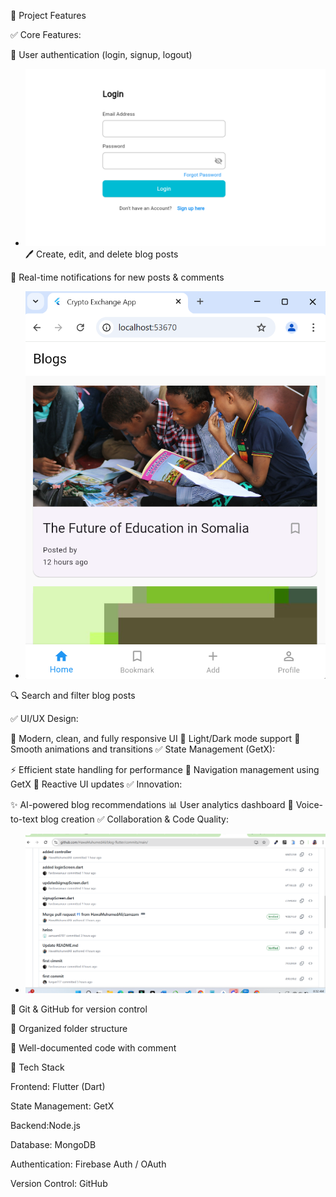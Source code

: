 📌 Project Features

✅ Core Features:

👥 User authentication (login, signup, logout)
- ![API Architecture](https://github.com/HawaMuhumedAli/blog-flutter/blob/3a3c256578fb1c3396feec6de5293af45d00989e/Screenshot%202025-02-01%20080429.png
)
🖊️ Create, edit, and delete blog posts

📩 Real-time notifications for new posts & comments
- ![API Architecture](https://github.com/HawaMuhumedAli/blog-flutter/blob/1cc4392cc4ad29c90e986ebfb32bbb1d493cee79/Screenshot%202025-02-01%20083754.png
)

🔍 Search and filter blog posts

✅ UI/UX Design:

🎨 Modern, clean, and fully responsive UI
🌙 Light/Dark mode support
🔄 Smooth animations and transitions
✅ State Management (GetX):

⚡ Efficient state handling for performance
📍 Navigation management using GetX
🔄 Reactive UI updates
✅ Innovation:

✨ AI-powered blog recommendations
📊 User analytics dashboard
🎤 Voice-to-text blog creation
✅ Collaboration & Code Quality:
- ![API Architecture](https://github.com/HawaMuhumedAli/blog-flutter/blob/a847cbb1c218f715a6ff1071b759c9946bf83f2c/Screenshot%202025-02-01%20083242.png
)


🔄 Git & GitHub for version control

📂 Organized folder structure

📑 Well-documented code with comment


🚀 Tech Stack

Frontend: Flutter (Dart)

State Management: GetX

Backend:Node.js

Database: MongoDB

Authentication: Firebase Auth / OAuth

Version Control:  GitHub
